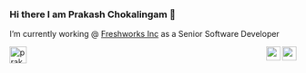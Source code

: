 ### Hi there I am Prakash Chokalingam 👋

I’m currently working @ [Freshworks Inc](https://www.freshworks.com/) as a Senior Software Developer


<a href="https://dev.to/prakash_choks">
  <img src="https://d2fltix0v2e0sb.cloudfront.net/dev-badge.svg" alt="prakash chokalingam's DEV Profile" height="30" width="30">
</a>

<a href="https://www.linkedin.com/in/prakashchokalingam/">
  <img src="https://user-images.githubusercontent.com/5512765/88061041-9f7b4900-cb84-11ea-8ef5-d064f8d4314d.png" align="right" alt="prakash chokalingam's Linkedin Profile" height="25" width="25">
</a>


<a href="https://twitter.com/Prakash_Choks">
  <img src="https://user-images.githubusercontent.com/5512765/88061045-a0ac7600-cb84-11ea-9a02-add6b0ad1dce.png" align="right" alt="prakash chokalingam's Twitter Profile" height="25" width="25">
</a>
 
        
